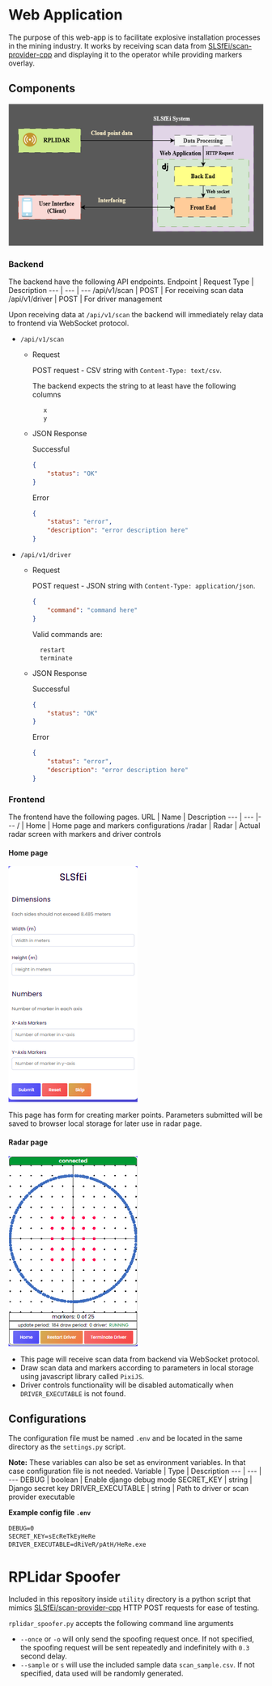 # Web Application
The purpose of this web-app is to facilitate explosive installation processes in the mining industry.
It works by receiving scan data from [SLSfEi/scan-provider-cpp](https://github.com/SLSfEi/scan-provider-cpp) and displaying it to the operator while providing markers overlay.
## Components
![system diagram](./SLSfEI.drawio.png)
### Backend
The backend have the following API endpoints.
Endpoint | Request Type | Description
--- | --- | ---
/api/v1/scan | POST | For receiving scan data
/api/v1/driver | POST | For driver management

Upon receiving data at `/api/v1/scan` the backend will immediately relay data to frontend via WebSocket protocol.

- `/api/v1/scan`
    - Request
        
        POST request - CSV string with `Content-Type: text/csv`.
        
        The backend expects the string to at least have the following columns

             x
             y
             

    - JSON Response

        Successful
        ```json
        {
            "status": "OK"
        }
        ````

        Error
        ```json
        {
            "status": "error",
            "description": "error description here"
        }
        ```

        
- `/api/v1/driver`
    - Request
        
        POST request - JSON string with `Content-Type: application/json`.
        ```json
        {
            "command": "command here"
        }
        ```
        Valid commands are:

            restart
            terminate
             

    - JSON Response

        Successful
        ```json
        {
            "status": "OK"
        }
        ````

        Error
        ```json
        {
            "status": "error",
            "description": "error description here"
        }
        ```

### Frontend
The frontend have the following pages.
URL | Name | Description
--- | --- |---
/ | Home | Home page and markers configurations
/radar | Radar | Actual radar screen with markers and driver controls

#### **Home page**
![home screen](./home-screen.png)


This page has form for creating marker points. Parameters submitted will be saved to browser local storage for later use in radar page.


#### **Radar page**
![radar screen](./radar-screen.png)


- This page will receive scan data from backend via WebSocket protocol.
- Draw scan data and markers according to parameters in local storage using javascript library called `PixiJS`.
- Driver controls functionality will be disabled automatically when `DRIVER_EXECUTABLE` is not found.


## Configurations
The configuration file must be named `.env` and be located in the same directory as the `settings.py` script.

**Note:** These variables can also be set as environment variables. In that case configuration file is not needed.
Variable | Type | Description
--- | --- | ---
DEBUG | boolean | Enable django debug mode
SECRET_KEY | string | Django secret key
DRIVER_EXECUTABLE | string | Path to driver or scan provider executable


**Example config file `.env`**
```
DEBUG=0
SECRET_KEY=sEcReTkEyHeRe
DRIVER_EXECUTABLE=dRiVeR/pAtH/HeRe.exe
```


# RPLidar Spoofer
Included in this repository inside `utility` directory is a python script that mimics [SLSfEi/scan-provider-cpp](https://github.com/SLSfEi/scan-provider-cpp) HTTP POST requests for ease of testing.

`rplidar_spoofer.py` accepts the following command line arguments
- `--once` or `-o` will only send the spoofing request once. If not specified, the spoofing request will be sent repeatedly and indefinitely with `0.3` second delay.
- `--sample` or `s` will use the included sample data `scan_sample.csv`. If not specified, data used will be randomly generated.
